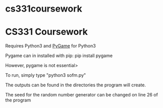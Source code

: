 # cs331coursework
<h1>CS331 Coursework</h1>
<p>Requires Python3 and <a href="https://www.pygame.org/news">PyGame</a> for Python3</p>
  <p>Pygame can in installed with pip: pip install pygame</p>
  <p>However, pygame is not essential>
    <br>
  <p>To run, simply type "python3 sofm.py"</p>
  <p>The outputs can be found in the directories the program will create.</p>
  <p>The seed for the random number generator can be changed on line 26 of the program</p>
